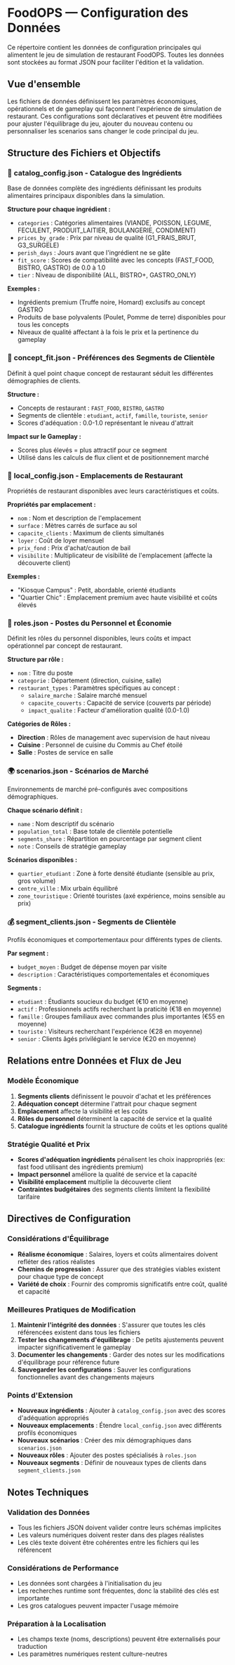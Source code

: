 # FoodOPS — Configuration des Données

Ce répertoire contient les données de configuration principales qui alimentent le jeu de simulation de restaurant FoodOPS. Toutes les données sont stockées au format JSON pour faciliter l'édition et la validation.

## Vue d'ensemble

Les fichiers de données définissent les paramètres économiques, opérationnels et de gameplay qui façonnent l'expérience de simulation de restaurant. Ces configurations sont déclaratives et peuvent être modifiées pour ajuster l'équilibrage du jeu, ajouter du nouveau contenu ou personnaliser les scenarios sans changer le code principal du jeu.

## Structure des Fichiers et Objectifs

### 🥘 **catalog_config.json** - Catalogue des Ingrédients
Base de données complète des ingrédients définissant les produits alimentaires principaux disponibles dans la simulation.

**Structure pour chaque ingrédient :**
- `categories` : Catégories alimentaires (VIANDE, POISSON, LEGUME, FECULENT, PRODUIT_LAITIER, BOULANGERIE, CONDIMENT)
- `prices_by_grade` : Prix par niveau de qualité (G1_FRAIS_BRUT, G3_SURGELE)
- `perish_days` : Jours avant que l'ingrédient ne se gâte
- `fit_score` : Scores de compatibilité avec les concepts (FAST_FOOD, BISTRO, GASTRO) de 0.0 à 1.0
- `tier` : Niveau de disponibilité (ALL, BISTRO+, GASTRO_ONLY)

**Exemples :**
- Ingrédients premium (Truffe noire, Homard) exclusifs au concept GASTRO
- Produits de base polyvalents (Poulet, Pomme de terre) disponibles pour tous les concepts
- Niveaux de qualité affectant à la fois le prix et la pertinence du gameplay

### 🎯 **concept_fit.json** - Préférences des Segments de Clientèle
Définit à quel point chaque concept de restaurant séduit les différentes démographies de clients.

**Structure :**
- Concepts de restaurant : `FAST_FOOD`, `BISTRO`, `GASTRO`
- Segments de clientèle : `etudiant`, `actif`, `famille`, `touriste`, `senior`
- Scores d'adéquation : 0.0-1.0 représentant le niveau d'attrait

**Impact sur le Gameplay :**
- Scores plus élevés = plus attractif pour ce segment
- Utilisé dans les calculs de flux client et de positionnement marché

### 🏢 **local_config.json** - Emplacements de Restaurant
Propriétés de restaurant disponibles avec leurs caractéristiques et coûts.

**Propriétés par emplacement :**
- `nom` : Nom et description de l'emplacement
- `surface` : Mètres carrés de surface au sol
- `capacite_clients` : Maximum de clients simultanés
- `loyer` : Coût de loyer mensuel
- `prix_fond` : Prix d'achat/caution de bail
- `visibilite` : Multiplicateur de visibilité de l'emplacement (affecte la découverte client)

**Exemples :**
- "Kiosque Campus" : Petit, abordable, orienté étudiants
- "Quartier Chic" : Emplacement premium avec haute visibilité et coûts élevés

### 👥 **roles.json** - Postes du Personnel et Économie
Définit les rôles du personnel disponibles, leurs coûts et impact opérationnel par concept de restaurant.

**Structure par rôle :**
- `nom` : Titre du poste
- `categorie` : Département (direction, cuisine, salle)
- `restaurant_types` : Paramètres spécifiques au concept :
  - `salaire_marche` : Salaire marché mensuel
  - `capacite_couverts` : Capacité de service (couverts par période)
  - `impact_qualite` : Facteur d'amélioration qualité (0.0-1.0)

**Catégories de Rôles :**
- **Direction** : Rôles de management avec supervision de haut niveau
- **Cuisine** : Personnel de cuisine du Commis au Chef étoilé
- **Salle** : Postes de service en salle

### 🌍 **scenarios.json** - Scénarios de Marché
Environnements de marché pré-configurés avec compositions démographiques.

**Chaque scénario définit :**
- `name` : Nom descriptif du scénario
- `population_total` : Base totale de clientèle potentielle
- `segments_share` : Répartition en pourcentage par segment client
- `note` : Conseils de stratégie gameplay

**Scénarios disponibles :**
- `quartier_etudiant` : Zone à forte densité étudiante (sensible au prix, gros volume)
- `centre_ville` : Mix urbain équilibré
- `zone_touristique` : Orienté touristes (axé expérience, moins sensible au prix)

### 💰 **segment_clients.json** - Segments de Clientèle
Profils économiques et comportementaux pour différents types de clients.

**Par segment :**
- `budget_moyen` : Budget de dépense moyen par visite
- `description` : Caractéristiques comportementales et économiques

**Segments :**
- `etudiant` : Étudiants soucieux du budget (€10 en moyenne)
- `actif` : Professionnels actifs recherchant la praticité (€18 en moyenne)
- `famille` : Groupes familiaux avec commandes plus importantes (€55 en moyenne)
- `touriste` : Visiteurs recherchant l'expérience (€28 en moyenne)
- `senior` : Clients âgés privilégiant le service (€20 en moyenne)

## Relations entre Données et Flux de Jeu

### Modèle Économique
1. **Segments clients** définissent le pouvoir d'achat et les préférences
2. **Adéquation concept** détermine l'attrait pour chaque segment
3. **Emplacement** affecte la visibilité et les coûts
4. **Rôles du personnel** déterminent la capacité de service et la qualité
5. **Catalogue ingrédients** fournit la structure de coûts et les options qualité

### Stratégie Qualité et Prix
- **Scores d'adéquation ingrédients** pénalisent les choix inappropriés (ex: fast food utilisant des ingrédients premium)
- **Impact personnel** améliore la qualité de service et la capacité
- **Visibilité emplacement** multiplie la découverte client
- **Contraintes budgétaires** des segments clients limitent la flexibilité tarifaire

## Directives de Configuration

### Considérations d'Équilibrage
- **Réalisme économique** : Salaires, loyers et coûts alimentaires doivent refléter des ratios réalistes
- **Chemins de progression** : Assurer que des stratégies viables existent pour chaque type de concept
- **Variété de choix** : Fournir des compromis significatifs entre coût, qualité et capacité

### Meilleures Pratiques de Modification
1. **Maintenir l'intégrité des données** : S'assurer que toutes les clés référencées existent dans tous les fichiers
2. **Tester les changements d'équilibrage** : De petits ajustements peuvent impacter significativement le gameplay
3. **Documenter les changements** : Garder des notes sur les modifications d'équilibrage pour référence future
4. **Sauvegarder les configurations** : Sauver les configurations fonctionnelles avant des changements majeurs

### Points d'Extension
- **Nouveaux ingrédients** : Ajouter à `catalog_config.json` avec des scores d'adéquation appropriés
- **Nouveaux emplacements** : Étendre `local_config.json` avec différents profils économiques
- **Nouveaux scénarios** : Créer des mix démographiques dans `scenarios.json`
- **Nouveaux rôles** : Ajouter des postes spécialisés à `roles.json`
- **Nouveaux segments** : Définir de nouveaux types de clients dans `segment_clients.json`

## Notes Techniques

### Validation des Données
- Tous les fichiers JSON doivent valider contre leurs schémas implicites
- Les valeurs numériques doivent rester dans des plages réalistes
- Les clés texte doivent être cohérentes entre les fichiers qui les référencent

### Considérations de Performance
- Les données sont chargées à l'initialisation du jeu
- Les recherches runtime sont fréquentes, donc la stabilité des clés est importante
- Les gros catalogues peuvent impacter l'usage mémoire

### Préparation à la Localisation
- Les champs texte (noms, descriptions) peuvent être externalisés pour traduction
- Les paramètres numériques restent culture-neutres


